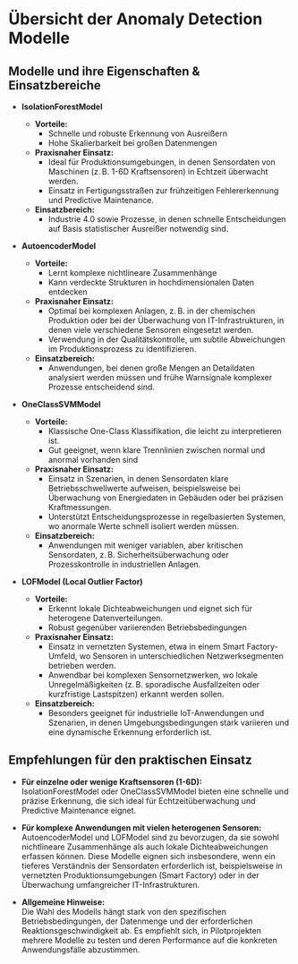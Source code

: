 # Übersicht der Anomaly Detection Modelle

## Modelle und ihre Eigenschaften & Einsatzbereiche

- **IsolationForestModel**  
  - **Vorteile:**  
    - Schnelle und robuste Erkennung von Ausreißern
    - Hohe Skalierbarkeit bei großen Datenmengen  
  - **Praxisnaher Einsatz:**  
    - Ideal für Produktionsumgebungen, in denen Sensordaten von Maschinen (z. B. 1-6D Kraftsensoren) in Echtzeit überwacht werden.
    - Einsatz in Fertigungsstraßen zur frühzeitigen Fehlererkennung und Predictive Maintenance.
  - **Einsatzbereich:**  
    - Industrie 4.0 sowie Prozesse, in denen schnelle Entscheidungen auf Basis statistischer Ausreißer notwendig sind.

- **AutoencoderModel**  
  - **Vorteile:**  
    - Lernt komplexe nichtlineare Zusammenhänge
    - Kann verdeckte Strukturen in hochdimensionalen Daten entdecken  
  - **Praxisnaher Einsatz:**  
    - Optimal bei komplexen Anlagen, z. B. in der chemischen Produktion oder bei der Überwachung von IT-Infrastrukturen, in denen viele verschiedene Sensoren eingesetzt werden.
    - Verwendung in der Qualitätskontrolle, um subtile Abweichungen im Produktionsprozess zu identifizieren.
  - **Einsatzbereich:**  
    - Anwendungen, bei denen große Mengen an Detaildaten analysiert werden müssen und frühe Warnsignale komplexer Prozesse entscheidend sind.

- **OneClassSVMModel**  
  - **Vorteile:**  
    - Klassische One-Class Klassifikation, die leicht zu interpretieren ist.
    - Gut geeignet, wenn klare Trennlinien zwischen normal und anormal vorhanden sind  
  - **Praxisnaher Einsatz:**  
    - Einsatz in Szenarien, in denen Sensordaten klare Betriebsschwellwerte aufweisen, beispielsweise bei Überwachung von Energiedaten in Gebäuden oder bei präzisen Kraftmessungen.
    - Unterstützt Entscheidungsprozesse in regelbasierten Systemen, wo anormale Werte schnell isoliert werden müssen.
  - **Einsatzbereich:**  
    - Anwendungen mit weniger variablen, aber kritischen Sensordaten, z. B. Sicherheitsüberwachung oder Prozesskontrolle in industriellen Anlagen.

- **LOFModel (Local Outlier Factor)**  
  - **Vorteile:**  
    - Erkennt lokale Dichteabweichungen und eignet sich für heterogene Datenverteilungen.
    - Robust gegenüber variierenden Betriebsbedingungen  
  - **Praxisnaher Einsatz:**  
    - Einsatz in vernetzten Systemen, etwa in einem Smart Factory-Umfeld, wo Sensoren in unterschiedlichen Netzwerksegmenten betrieben werden.
    - Anwendbar bei komplexen Sensornetzwerken, wo lokale Unregelmäßigkeiten (z. B. sporadische Ausfallzeiten oder kurzfristige Lastspitzen) erkannt werden sollen.
  - **Einsatzbereich:**  
    - Besonders geeignet für industrielle IoT-Anwendungen und Szenarien, in denen Umgebungsbedingungen stark variieren und eine dynamische Erkennung erforderlich ist.

## Empfehlungen für den praktischen Einsatz

- **Für einzelne oder wenige Kraftsensoren (1-6D):**  
  IsolationForestModel oder OneClassSVMModel bieten eine schnelle und präzise Erkennung, die sich ideal für Echtzeitüberwachung und Predictive Maintenance eignet.

- **Für komplexe Anwendungen mit vielen heterogenen Sensoren:**  
  AutoencoderModel und LOFModel sind zu bevorzugen, da sie sowohl nichtlineare Zusammenhänge als auch lokale Dichteabweichungen erfassen können. Diese Modelle eignen sich insbesondere, wenn ein tieferes Verständnis der Sensordaten erforderlich ist, beispielsweise in vernetzten Produktionsumgebungen (Smart Factory) oder in der Überwachung umfangreicher IT-Infrastrukturen.

- **Allgemeine Hinweise:**  
  Die Wahl des Modells hängt stark von den spezifischen Betriebsbedingungen, der Datenmenge und der erforderlichen Reaktionsgeschwindigkeit ab. Es empfiehlt sich, in Pilotprojekten mehrere Modelle zu testen und deren Performance auf die konkreten Anwendungsfälle abzustimmen.
